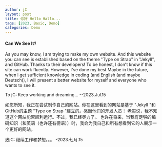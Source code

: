 ```yaml
---
author: jC
layout: post
title: 你好 Hello Hallo...
tags: [2023, Basic, Demo]
categories: Demo
---
```

#### Can We See It?

 As you may know, I am trying to make my own website. And this website you can see is established based on the theme "Type on Strap" in "Jekyll", and GitHub. Thanks to their developers! 
 To be honest, I don't know if this site can work fluently. However, I've done my best
 Maybe in the future, when I get sufficient knowledge in coding (and English (and maybe Deutsch)), I will present a better website for myself and everyone who wants to see it.

 To jC: Keep working and dreaming...
 --2023.Jul.15

 如您所知，我正在尝试制作自己的网站。你在这里看到的网站是基于 "Jekyll "和GitHub的主题 "Type on Strap "建立的。感谢他们的开发人员！
 老实说，我不知道这个网站能否顺利运行。不过，我已经尽力了。
 也许在将来，当我有足够的编码知识（和英语（也许还有德语））时，我会为我自己和所有想看到它的人展示一个更好的网站。

 致jC: 继续工作和梦想。。。
 -2023.七月.15




